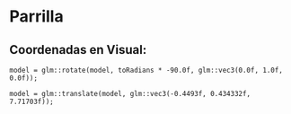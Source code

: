 # Parrilla

## Coordenadas en Visual:
`model = glm::rotate(model, toRadians * -90.0f, glm::vec3(0.0f, 1.0f, 0.0f));`

`model = glm::translate(model, glm::vec3(-0.4493f, 0.434332f, 7.71703f));`
